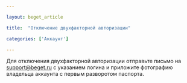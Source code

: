 ```yaml
---

layout: beget_article

title:  "Отключение двухфакторной авторизации"

categories: ['Аккаунт']

---
```




Для отключения двухфакторной авторизации отправьте письмо на support@beget.ru с указанием логина и приложите фотографию владельца аккаунта с первым разворотом паспорта.

